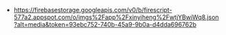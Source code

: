 - https://firebasestorage.googleapis.com/v0/b/firescript-577a2.appspot.com/o/imgs%2Fapp%2Fxinyiheng%2FwtjYBwiWq8.json?alt=media&token=93ebc752-740b-45a9-9b0a-d4dda696762b
